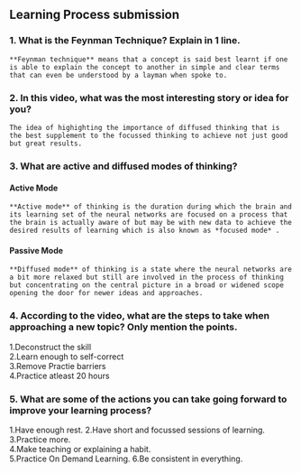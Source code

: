 ## Learning Process submission

### 1. What is the Feynman Technique? Explain in 1 line.
    **Feynman technique** means that a concept is said best learnt if one is able to explain the concept to another in simple and clear terms that can even be understood by a layman when spoke to.

### 2. In this video, what was the most interesting story or idea for you?
    The idea of highighting the importance of diffused thinking that is the best supplement to the focussed thinking to achieve not just good but great results.

### 3. What are active and diffused modes of thinking?

#### Active Mode
    **Active mode** of thinking is the duration during which the brain and its learning set of the neural networks are focused on a process that the brain is actually aware of but may be with new data to achieve the desired results of learning which is also known as *focused mode* .
#### Passive Mode
    **Diffused mode** of thinking is a state where the neural networks are a bit more relaxed but still are involved in the process of thinking but concentrating on the central picture in a broad or widened scope opening the door for newer ideas and approaches.

### 4. According to the video, what are the steps to take when approaching a new topic? Only mention the points.
   1.Deconstruct the skill  
   2.Learn enough to self-correct  
   3.Remove Practie barriers  
   4.Practice atleast 20 hours  

### 5. What are some of the actions you can take going forward to improve your learning process?

   1.Have enough rest.
   2.Have short and focussed sessions of learning.  
   3.Practice more.  
   4.Make teaching or explaining a habit.  
   5.Practice On Demand Learning.
   6.Be consistent in everything.
